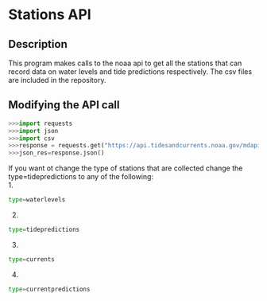 # Stations API
## Description
This program makes calls to the noaa api to get all the stations that can record data on water levels and tide predictions respectively. The csv files are included in the repository.


## Modifying the API call
```python
>>>import requests
>>>import json
>>>import csv
>>>response = requests.get("https://api.tidesandcurrents.noaa.gov/mdapi/prod/webapi/stations.json?type=tidepredictions")
>>>json_res=response.json()
```
If you want ot change the type of stations that are collected change the type=tidepredictions to any of the following:
<br>
1.
```python
type=waterlevels
```
2.
```python
type=tidepredictions
```
3.
```python
type=currents
```
4.
```python
type=currentpredictions
```
